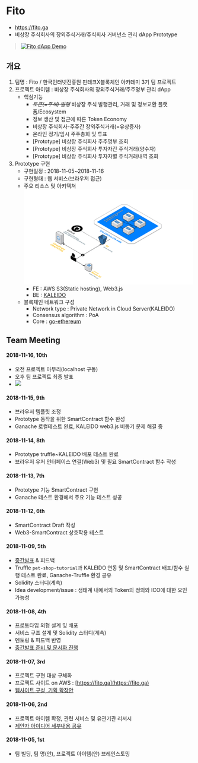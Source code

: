 # Fito
- https://fito.ga
- 비상장 주식회사의 장외주식거래/주식회사 거버넌스 관리 dApp Prototype
> [![Fito dApp Demo](https://img.youtube.com/vi/1K3tfZqhmAQ/0.jpg)](https://youtu.be/1K3tfZqhmAQ)

## 개요
 1. 팀명 : Fito / 한국인터넷진흥원 핀테크X블록체인 아카데미 3기 팀 프로젝트
 2. 프로젝트 아이템 : 비상장 주식회사의 장외주식거래/주주명부 관리 dApp
    - 핵심기능
      - ~~_토큰(=주식) 발행_~~ 비상장 주식 발행관리, 거래 및 정보교환 플랫폼/Ecosystem
      - 정보 생산 및 접근에 따른 Token Economy
      - 비상장 주식회사-주주간 장외주식거래(=유상증자)
      - 온라인 정기/임시 주주총회 및 투표
      - [Prototype] 비상장 주식회사 주주명부 조회
      - [Prototype] 비상장 주식회사 투자자간 주식거래(양수자)
      - [Prototype] 비상장 주식회사 투자자별 주식거래내역 조회
 3. Prototype 구현
    - 구현일정 : 2018-11-05~2018-11-16
    - 구현형태 : 웹 서비스(브라우저 접근)
    - 주요 리소스 및 아키텍쳐
      ![](https://github.com/ZHyoKim/Fito/blob/master/docs/20181113_prototype_architecture.png)
      - FE : AWS S3(Static hosting), Web3.js
      - BE : [KALEIDO](https://kaleido.io)
    - 블록체인 네트워크 구성
      - Network type : Private Network in Cloud Server(KALEIDO)
      - Consensus algorithm : PoA
      - Core : [go-ethereum](https://github.com/ethereum/go-ethereum)
 
## Team Meeting
#### 2018-11-16, 10th
  - 오전 프로젝트 마무리(localhost 구동)
  - 오후 팀 프로젝트 최종 발표 
  - [![](https://image.slidesharecdn.com/fito-181118063714/95/fito-dapp-prototype-1-638.jpg?cb=1542523122)](https://www.slideshare.net/SunghyunKim4/fito-dapp-prototype)
#### 2018-11-15, 9th
  - 브라우저 템플릿 조정
  - Prototype 동작을 위한 SmartContract 함수 완성
  - Ganache 로컬테스트 완료, KALEIDO web3.js 비동기 문제 해결 중
#### 2018-11-14, 8th
  - Prototype truffle~KALEIDO 배포 테스트 완료
  - 브라우저 유저 인터페이스 연결(Web3) 및 필요 SmartContract 함수 작성
#### 2018-11-13, 7th
  - Prototype 기능 SmartContract 구현
  - Ganache 테스트 환경에서 주요 기능 테스트 성공
#### 2018-11-12, 6th
  - SmartContract Draft 작성
  - Web3-SmartContract 상호작용 테스트
#### 2018-11-09, 5th
  - [중간발표](https://github.com/ZHyoKim/Fito/blob/master/docs/20181109_FITO%20%ED%8C%80%20%EC%A0%9C%EC%95%88%EC%84%9C%20demo%ED%8C%8C%EC%9D%BC.pdf) & 피드백
  - Truffle `pet-shop-tutorial`과 KALEIDO 연동 및 SmartContract 배포/함수 실행 테스트 완료, Ganache-Truffle 환경 공유
  - Solidity 스터디(계속)
  - Idea development/issue : 생태계 내에서의 Token의 정의와 ICO에 대한 오인 가능성
#### 2018-11-08, 4th
  - 프로토타입 외형 설계 및 배포
  - 서비스 구조 설계 및 Solidity 스터디(계속)
  - 멘토링 & 피드백 반영
  - [중간발표 준비 및 문서화 진행](https://docs.google.com/document/d/1EdmWTQI7Lh6pV84EyPcoDZrYv4G9eQUT37-lelq-Ho0/edit?usp=sharing)
#### 2018-11-07, 3rd
  - 프로젝트 구현 대상 구체화
  - 프로젝트 사이트 on AWS : [https://fito.ga](https://fito.ga)
  - [웹사이트 구성, 기획 확장안](https://github.com/tooget/Fito/blob/master/docs/20181107_%EC%84%A4%EA%B3%84.pdf)
#### 2018-11-06, 2nd
  - 프로젝트 아이템 확정, 관련 서비스 및 유관기관 리서시
  - [제안자 아이디어 세부내용 공유](https://github.com/tooget/Fito/blob/master/docs/20181106_%EA%B8%B0%EB%B3%B8%20%EC%95%84%EC%9D%B4%EB%94%94%EC%96%B4(%EC%95%88).md)
#### 2018-11-05, 1st
  - 팀 빌딩, 팀 명(안), 프로젝트 아이템(안) 브레인스토밍
